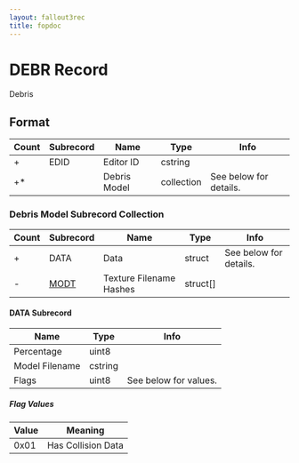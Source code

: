 ```yaml
---
layout: fallout3rec
title: fopdoc
---
```

DEBR Record
===========

Debris

## Format

Count | Subrecord | Name | Type | Info
------|-----------|------|------|-----
+ | EDID | Editor ID | cstring |
+* | | Debris Model | collection | See below for details.

### Debris Model Subrecord Collection

Count | Subrecord | Name | Type | Info
------|-----------|------|------|-----
+ | DATA | Data | struct | See below for details.
- | [MODT](Subrecords/MODT.md) | Texture Filename Hashes | struct[] |

#### DATA Subrecord

Name | Type | Info
-----|------|-----
Percentage | uint8 |
Model Filename | cstring |
Flags | uint8 | See below for values.

##### Flag Values

Value | Meaning
------|--------
0x01 | Has Collision Data

